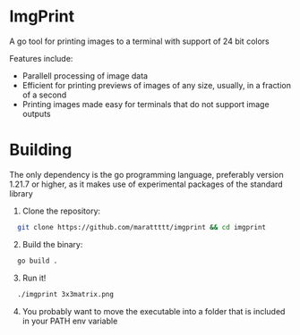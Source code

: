 # ImgPrint
A go tool for printing images to a terminal with support of 24 bit colors

Features include: 
  * Parallell processing of image data
  * Efficient for printing previews of images of any size, usually, in a fraction of a second
  * Printing images made easy for terminals that do not support image outputs

# Building

The only dependency is the go programming language, preferably version 1.21.7 or higher, as it makes use of experimental packages of the standard library

1. Clone the repository:
  ```bash
    git clone https://github.com/marattttt/imgprint && cd imgprint
  ```
2. Build the binary: 
  ```bash
    go build .
  ```
3. Run it!
  ```bash
    ./imgprint 3x3matrix.png
  ```
4. You probably want to move the executable into a folder that is included in your PATH env variable


